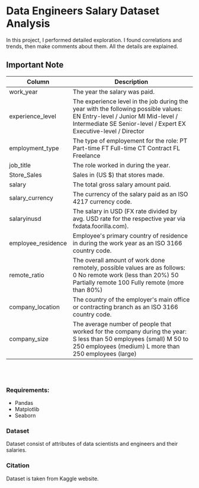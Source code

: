 # Data Engineers Salary Dataset Analysis
In this project, I performed detailed exploration. I found correlations and trends, then make comments about them. All the details are explained.


## Important Note


| Column    | Description |
| ---      | ---       |
|work_year| The year the salary was paid.         |
|experience_level    |    The experience level in the job during the year with the following possible values: EN Entry-level / Junior MI Mid-level / Intermediate SE Senior-level / Expert EX Executive-level / Director   |
| employment_type      |  The type of employement for the role: PT Part-time FT Full-time CT Contract FL Freelance   |
|job_title  |  The role worked in during the year.|
| Store_Sales  |   Sales in (US $) that stores made. |
|salary|	The total gross salary amount paid.|
|salary_currency|	The currency of the salary paid as an ISO 4217 currency code.|
|salaryinusd	|The salary in USD (FX rate divided by avg. USD rate for the respective year via fxdata.foorilla.com).|
|employee_residence	|Employee's primary country of residence in during the work year as an ISO 3166 country code.|
|remote_ratio|	The overall amount of work done remotely, possible values are as follows: 0 No remote work (less than 20%) 50 Partially remote 100 Fully remote (more than 80%)|
|company_location	|The country of the employer's main office or contracting branch as an ISO 3166 country code.|
|company_size|	The average number of people that worked for the company during the year: S less than 50 employees (small) M 50 to 250 employees (medium) L more than 250 employees (large)|


<br/><br/>

### Requirements:

- Pandas
- Matplotlib
- Seaborn



### Dataset

Dataset consist of attributes of data scientists and engineers and their salaries. 


### Citation

Dataset is taken from Kaggle website.
